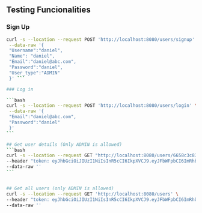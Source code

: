 ## Testing Funcionalities

### Sign Up

````bash
curl -s --location --request POST 'http://localhost:8080/users/signup' \
 --data-raw '{
 "Username":"daniel",
 "Name": "daniel",
 "Email":"daniel@abc.com",
 "Password":"daniel",
 "User_type":"ADMIN"
 }' ```

### Log in

```bash
curl -s --location --request POST 'http://localhost:8080/users/login' \
 --data-raw '{
 "Email":"daniel@abc.com",
 "Password":"daniel"
 }'
```

## Get user details (Only ADMIN is allowed)
```bash
curl -s --location --request GET "http://localhost:8080/users/6658c3c83087b9381e7cede1" \
--header "token: eyJhbGciOiJIUzI1NiIsInR5cCI6IkpXVCJ9.eyJFbWFpbCI6ImRhbmllbEBhYmMuY29tIiwiTmFtZSI6ImRhbmllbCIsIlVzZXJuYW1lIjoiZGFuaWVsIiwiVWlkIjoiNjY1OGMzYzgzMDg3YjkzODFlN2NlZGUxIiwiVXNlcl90eXBlIjoiQURNSU4iLCJleHAiOjE3MTcxMzY1NjF9.hD8gvE1Xim0P4ETGRrwJdOt8QXWalv-Ajgoqsl82W34" \
--data-raw ''
```


## Get all users (only ADMIN is allowed)
curl -s --location --request GET 'http://localhost:8080/users' \
--header "token: eyJhbGciOiJIUzI1NiIsInR5cCI6IkpXVCJ9.eyJFbWFpbCI6ImRhbmllbEBhYmMuY29tIiwiTmFtZSI6ImRhbmllbCIsIlVzZXJuYW1lIjoiZGFuaWVsIiwiVWlkIjoiNjY1OGMzYzgzMDg3YjkzODFlN2NlZGUxIiwiVXNlcl90eXBlIjoiQURNSU4iLCJleHAiOjE3MTcxMzY1NjF9.hD8gvE1Xim0P4ETGRrwJdOt8QXWalv-Ajgoqsl82W34" \
--data-raw ''
````
